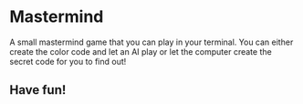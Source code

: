 # Mastermind
A small mastermind game that you can play in your terminal. You can either create the color code and let an AI play or let the computer create the secret code for you to find out!

## Have fun!